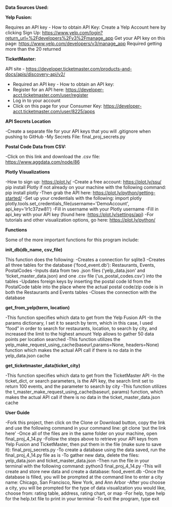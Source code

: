 **Data Sources Used:**

**Yelp Fusion:**

  Requires an API key - How to obtain API Key:
  Create a Yelp Account here by clicking Sign Up: https://www.yelp.com/login?return_url=%2Fdevelopers%2Fv3%2Fmanage_app
  Get your API key on this page: https://www.yelp.com/developers/v3/manage_app
  Required getting more than the 20 returned


**TicketMaster:** 

API site - https://developer.ticketmaster.com/products-and-docs/apis/discovery-api/v2/
- Required an API key - How to obtain an API key:
- Register for an API here: https://developer-acct.ticketmaster.com/user/register
- Log in to your account
- Click on this page for your Consumer Key: https://developer-acct.ticketmaster.com/user/8225/apps


**API Secrets Location**

  -Create a separate file for your API keys that you will .gitignore when pushing to GitHub
  -My Secrets File: final_proj_secrets.py


**Postal Code Data from CSV:**

  -Click on this link and download the .csv file: https://www.aggdata.com/node/86


**Plotly Visualizations**

  -How to sign up: https://plot.ly/
  -Create a free account: https://plot.ly/ssu/
  pip install Plotly if not already on your machine with the following command: pip install plotly
  -Then grab the API here: https://plot.ly/python/getting-started/
  -Set up your credentials with the following:
      import plotly
      plotly.tools.set_credentials_file(username='DemoAccount', api_key='lr1c37zw81')
  -Fill in username with your Plotly username
  -Fill in api_key with your API key (found here :https://plot.ly/settings/api)
  -For tutorials and other visualization options, go here: https://plot.ly/python/


**Functions**

Some of the more important functions for this program include:

**init_db(db_name, csv_file)**

  This function does the following:
  -Creates a connection for sqlite3
  -Creates all three tables for the database ('food_event.db'): Restaurants, Events, PostalCodes
  -Inputs data from two .json files (‘yelp_data.json’ and ‘ticket_master_data.json) and one .csv file ('us_postal_codes.csv') into the tables
  -Updates foreign keys by inserting the postal code Id from the PostalCode table into the place where the actual postal code/zip code is in both the Restaurants and Events tables
  -Closes the connection with the database


**get_from_yelp(term, location)**

  -This function specifies which data to get from the Yelp Fusion API
  -In the params dictionary, I set it to search by term, which in this case, I used “food” in order to search for restaurants, location, to search by city, and increased the limit to the highest amount Yelp allows to gather 50 data points per location searched
  -This function utilizes the yelp_make_request_using_cache(baseurl,params=None, headers=None) function which makes the actual API call if there is no data in the yelp_data.json cache


**get_ticketmaster_data(ticket_city)**

  -This function specifies which data to get from the TicketMaster API
  -In the ticket_dict, or search parameters, is the API key, the search limit set to return 100 events, and the parameter to search by city
  -This function utilizes the t_master_make_request_using_cache(baseurl, params) function, which makes the actual API call if there is no data in the  ticket_master_data.json cache


**User Guide**

-Fork this project, then click on the Clone or Download button, copy the link and use the following command in your command line: git clone ‘put the link here’
-Once all of the files are in the same folder on your machine, open final_proj_4_14.py
-Follow the steps above to retrieve your API keys from Yelp Fusion and TicketMaster, then put them in the file (make sure to save it): final_proj_secrets.py
-To create a database using the data saved, run the final_proj_4_14.py file as is
    -To gather new data, delete the files: yelp_data.json and ticket_master_data.json
    -Then run the file in your terminal with the following command: python3 final_proj_4_14.py
    -This will create and store new data and create a database: food_event.db
    -Once the database is filled, you will be prompted at the command line to enter a city name: Chicago, San Francisco, New York, and Ann Arbor
    -After you choose a city, you will be prompted for the type of data visualization you would like, choose from: rating table, address, rating chart, or map
    -For help, type help for the help.txt file to print in your terminal
    -To exit the program, type exit
